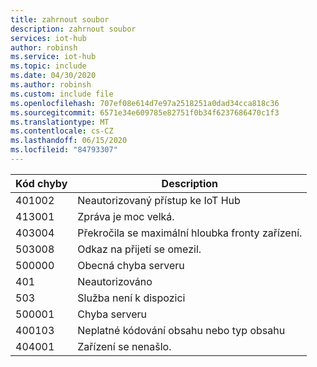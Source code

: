 ```yaml
---
title: zahrnout soubor
description: zahrnout soubor
services: iot-hub
author: robinsh
ms.service: iot-hub
ms.topic: include
ms.date: 04/30/2020
ms.author: robinsh
ms.custom: include file
ms.openlocfilehash: 707ef08e614d7e97a2518251a0dad34cca818c36
ms.sourcegitcommit: 6571e34e609785e82751f0b34f6237686470c1f3
ms.translationtype: MT
ms.contentlocale: cs-CZ
ms.lasthandoff: 06/15/2020
ms.locfileid: "84793307"
---
```

<!-- Error codes output by the diagnostic logs (2.2.1.1.5)-->


|Kód chyby|Description|
|----------|-----------|
|401002| Neautorizovaný přístup ke IoT Hub|
|413001| Zpráva je moc velká.|
|403004| Překročila se maximální hloubka fronty zařízení.|
|503008| Odkaz na přijetí se omezil.|
|500000| Obecná chyba serveru|
|401|Neautorizováno|
|503|Služba není k dispozici|
|500001|Chyba serveru|
|400103| Neplatné kódování obsahu nebo typ obsahu|
|404001| Zařízení se nenašlo.|